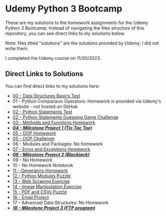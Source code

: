 # Udemy Python 3 Bootcamp
These are my solutions to the homework assignments for the Udemy Python 3 Bootcamp.  Instead of navigating the files structure of this repository, you can see direct links to my solutions below.

Note: files titled "solutions" are the solutions provided by Udemy; I did not write them.

I completed the Udemy course on 11/20/2023.

## Direct Links to Solutions
You can find direct links to my solutions here:
- [00 - Data Structures Basics Test](00-Python%20Object%20and%20Data%20Structure%20Basics/09-Objects%20and%20Data%20Structures%20Assessment%20Test.ipynb)
- 01 - Python Comparison Operators: Homework is provided via Udemy's website - not hosted on GitHub
- [02 - Python Statements Test](02-Python%20Statements/07-Statements%20Assessment%20Test.ipynb)
- [02 - Python Statements Guessing Game Challenge](02-Python%20Statements/09-Guessing%20Game%20Challenge.ipynb)
- [03 - Methods and Functions Homework](03-Methods%20and%20Functions/08-Functions%20and%20Methods%20Homework.ipynb)
- [**_04 - Milestone Project 1 (Tic Tac Toe)_**](04-Milestone%20Project%20-%201/02-Milestone%20Project%201%20-%20Walkthrough%20Steps%20Workbook.ipynb)
- [05 - OOP Homework](05-Object%20Oriented%20Programming/02-Object%20Oriented%20Programming%20Homework.ipynb)
- [05 - OOP Challenge](05-Object%20Oriented%20Programming/04-OOP%20Challenge.ipynb)
- 06 - Modules and Packages: No homework
- [07 - Erros and Exceptions Homework](07-Errors%20and%20Exception%20Handling/02-Errors%20and%20Exceptions%20Homework.ipynb)
- [**_08 - Milestone Project 2 (Blackjack)_**](08-Milestone%20Project%20-%202/blackjack/blackjack.py)
- 09 - No Homework
- 10 - No Homework Notebook
- [11 - Generators Homework](11-Python%20Generators/02-Iterators%20and%20Generators%20Homework.ipynb)
- [12 - Python Modules Puzzle](12-Advanced%20Python%20Modules/08-Advanced-Python-Module-Exercise/07-Advanced-Modules-Exercise-Puzzle.ipynb)
- [13 - Web Scraping Exercise](13-Web-Scraping/02-Web-Scraping-Exercise-Solutions.ipynb)
- [14 - Image Manipulation Exercise](14-Working-with-Images/01-Image-Exercise.ipynb)
- [15 - PDF and CSVs Puzzle](15-PDFs-and-Spreadsheets/02-PDFs-Spreadsheets-Puzzle.ipynb)
- [16 - Email Project](16-Emailing-with-Python/mail_client.py)
- 17 - Advanced Data Structures: No Homework
- [**_18 - Milestone Project 3 (FTP program)_**](18-Milestone%20Project%20-%203/ftp)
